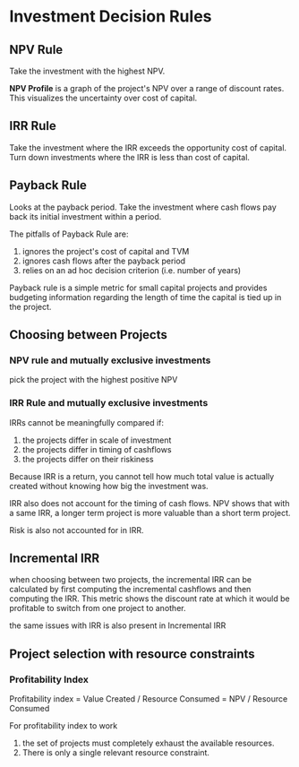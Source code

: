 # Investment Decision Rules

## NPV Rule

Take the investment with the highest NPV.

**NPV Profile** is a graph of the project's NPV over a range of discount rates. This visualizes the uncertainty over cost of capital.

## IRR Rule

Take the investment where the IRR exceeds the opportunity cost of capital. Turn down investments where the IRR is less than cost of capital.

## Payback Rule

Looks at the payback period. Take the investment where cash flows pay back its initial investment within a period.

The pitfalls of Payback Rule are:

1. ignores the project's cost of capital and TVM
2. ignores cash flows after the payback period
3. relies on an ad hoc decision criterion (i.e. number of years)

Payback rule is a simple metric for small capital projects and provides budgeting information regarding the length of time the capital is tied up in the project.

## Choosing between Projects

### NPV rule and mutually exclusive investments

pick the project with the highest positive NPV

### IRR Rule and mutually exclusive investments

IRRs cannot be meaningfully compared if:

1. the projects differ in scale of investment
2. the projects differ in timing of cashflows
3. the projects differ on their riskiness

Because IRR is a return, you cannot tell how much total value is actually created without knowing how big the investment was.

IRR also does not account for the timing of cash flows. NPV shows that with a same IRR, a longer term project is more valuable than a short term project.

Risk is also not accounted for in IRR.

## Incremental IRR

when choosing between two projects, the incremental IRR can be calculated by first computing the incremental cashflows and then computing the IRR. This metric shows the discount rate at which it would be profitable to switch from one project to another.

the same issues with IRR is also present in Incremental IRR

## Project selection with resource constraints

### Profitability Index

Profitability index = Value Created / Resource Consumed = NPV / Resource Consumed

For profitability index to work

1. the set of projects must completely exhaust the available resources.
2. There is only a single relevant resource constraint.
